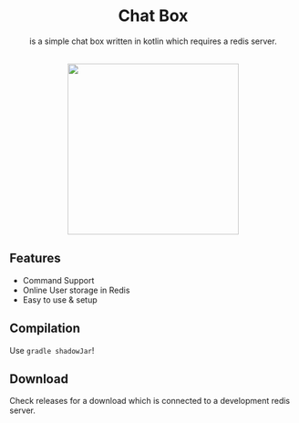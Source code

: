 <h1 align="center">Chat Box</h1>
<p align="center">is a simple chat box written in kotlin which requires a redis server.</p><br>

<div align="center">  
 <img src="https://i.imgur.com/PwVjqii.png" width="300px"/>  
</div>  

## Features
- Command Support
- Online User storage in Redis
- Easy to use & setup

## Compilation
Use `gradle shadowJar`!

## Download
Check releases for a download which is connected to a development redis server.

